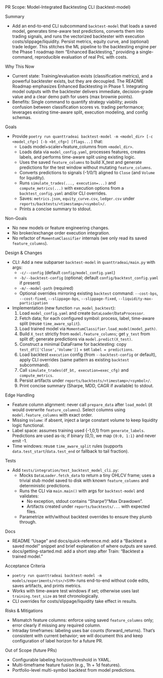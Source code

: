 PR Scope: Model-Integrated Backtesting CLI (backtest-model)

Summary
- Add an end-to-end CLI subcommand `backtest-model` that loads a saved model, generates time-aware test predictions, converts them into trading signals, and runs the vectorized backtester with execution costs/slippage/liquidity. Persist metrics, equity curve, and (optional) trade ledger. This stitches the ML pipeline to the backtesting engine per the Phase 1 roadmap item “Enhanced Backtesting,” providing a single-command, reproducible evaluation of real PnL with costs.

Why This Now
- Current state: Training/evaluation exists (classification metrics), and a powerful backtester exists, but they are decoupled. The README Roadmap emphasizes Enhanced Backtesting in Phase 1. Integrating model outputs with the backtester delivers immediate, decision-grade value and a clear demo path for users (max brownie points).
- Benefits: Single command to quantify strategy viability; avoids confusion between classification scores vs. trading performance; leverages existing time-aware split, execution modeling, and config schemas.

Goals
- Provide `poetry run quanttradeai backtest-model -m <model_dir> [-c <model_cfg>] [-b <bt_cfg>] [flags...]` that:
  - Loads model+scaler+feature_columns from `<model_dir>`.
  - Loads data via `model_config.yaml`, processes features, creates labels, and performs time-aware split using existing logic.
  - Uses the saved `feature_columns` to build X_test and generate predictions for the test window without mutating `feature_columns`.
  - Converts predictions to signals (-1/0/1) aligned to `Close` (and `Volume` for liquidity).
  - Runs `simulate_trades(..., execution=...)` and `compute_metrics(...)` with execution options from a `backtest_config.yaml` and/or CLI overrides.
  - Saves: `metrics.json`, `equity_curve.csv`, `ledger.csv` under `reports/backtests/<timestamp>/<symbol>/`.
  - Prints a concise summary to stdout.

Non-Goals
- No new models or feature engineering changes.
- No broker/exchange order execution integration.
- No refactor of `MomentumClassifier` internals (we only read its saved `feature_columns`).

Design & Changes
- CLI: Add a new subparser `backtest-model` in `quanttradeai/main.py` with args:
  - `-c/--config` (default `config/model_config.yaml`)
  - `-b/--backtest-config` (optional; default `config/backtest_config.yaml` if present)
  - `-m/--model-path` (required)
  - Optional overrides mirroring existing `backtest` command: `--cost-bps`, `--cost-fixed`, `--slippage-bps`, `--slippage-fixed`, `--liquidity-max-participation`
- Implementation (new function `run_model_backtest`):
  1) Load `model_config.yaml` and create `DataLoader`/`DataProcessor`.
  2) Fetch data; for each configured symbol: process, label, time-aware split (reuse `time_aware_split`).
  3) Load trained model via `MomentumClassifier.load_model(model_path)`.
  4) Build `X_test` strictly from `model.feature_columns`; get `y_test` from split df; generate predictions via `model.predict(X_test)`.
  5) Construct a minimal DataFrame for backtesting: copy `test_df[['Close','Volume']]` + set `label = predictions`.
  6) Load backtest `execution` config (from `--backtest-config` or default), apply CLI overrides (same pattern as existing `backtest` subcommand).
  7) Call `simulate_trades(df_bt, execution=exec_cfg)` and `compute_metrics`.
  8) Persist artifacts under `reports/backtests/<timestamp>/<symbol>/`.
  9) Print concise summary (Sharpe, MDD, CAGR if available) to stdout.

Edge Handling
- Feature column alignment: never call `prepare_data` after `load_model` (it would overwrite `feature_columns`). Select columns using `model.feature_columns` with exact order.
- Missing `Volume`: if absent, inject a large constant volume to keep liquidity logic functional.
- Label space: assumes training used {-1,0,1} from `generate_labels`. Predictions are used as-is; if binary {0,1}, we map `{0:0, 1:1}` and never emit -1.
- Time windows: reuse `time_aware_split` rules (supports `data.test_start`/`data.test_end` or fallback to tail fraction).

Tests
- Add `tests/integration/test_backtest_model_cli.py`:
  - Mocks `DataLoader.fetch_data` to return a tiny OHLCV frame; uses a trivial stub model saved to disk with known `feature_columns` and deterministic predictions.
  - Runs the CLI via `main.main()` with args for `backtest-model` and validates:
    - No exception, stdout contains “Sharpe”/“Max Drawdown”.
    - Artifacts created under `reports/backtests/...` with expected files.
  - Parametrize with/without backtest overrides to ensure they plumb through.

Docs
- README “Usage” and docs/quick-reference.md: add a “Backtest a saved model” snippet and brief explanation of where outputs are saved.
- docs/getting-started.md: add a short step after Train: “Backtest a trained model.”

Acceptance Criteria
- `poetry run quanttradeai backtest-model -m models/experiments/<ts>/<SYM>` runs end-to-end without code edits, saves artifacts, and prints metrics.
- Works with time-aware test windows if set; otherwise uses last `training.test_size` as test chronologically.
- CLI overrides for costs/slippage/liquidity take effect in results.

Risks & Mitigations
- Mismatch feature columns: enforce using saved `feature_columns` only; error clearly if missing any required column.
- Intraday timeframes: labeling uses bar counts (forward_returns). That’s consistent with current behavior; we will document this and keep configuration of label horizon for a future PR.

Out of Scope (future PRs)
- Configurable labeling horizon/threshold in YAML.
- Multi-timeframe feature fusion (e.g., 1h + 1d features).
- Portfolio-level multi-symbol backtest from model predictions.

